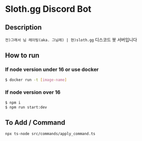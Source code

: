 # Sloth.gg Discord Bot

## Description
 `전)그래서 님 레이팅(aka. 그님레) | 현)sloth.gg`  디스코드 봇 서버입니다 

## How to run

### If node version under 16 or use docker

```bash
$ docker run -t [image-name]
```

### If node version over 16

```bash
$ npm i
$ npm run start:dev
```

## To Add / Command

    npx ts-node src/commands/apply_command.ts
